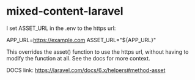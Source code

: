 # mixed-content-laravel

I set ASSET_URL in the .env to the https url:

APP_URL=https://example.com
ASSET_URL="${APP_URL}"

This overrides the asset() function to use the https url, without having to modify the function at all. See the docs for more context.

DOCS link: https://laravel.com/docs/6.x/helpers#method-asset
